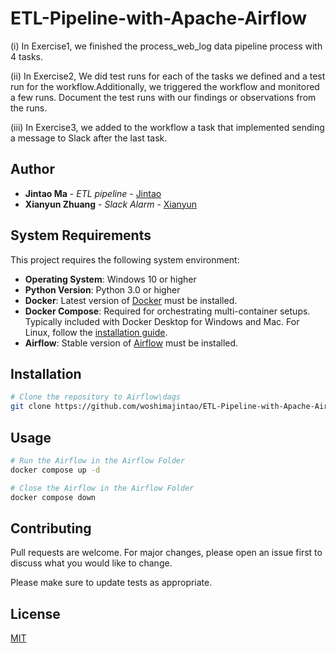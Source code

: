 # ETL-Pipeline-with-Apache-Airflow
(i) In Exercise1, we finished the process_web_log data pipeline process with 4 tasks.

(ii) In Exercise2, We did test runs for each of the tasks we defined and a test run for the workflow.Additionally, we triggered the workflow and monitored a few runs. Document the test runs with our findings or observations from the runs.

(iii) In Exercise3, we added to the workflow a task that implemented sending a message to Slack after the last task.

## Author

- **Jintao Ma** - *ETL pipeline* - [Jintao](https://github.com/woshimajintao)
- **Xianyun Zhuang** - *Slack Alarm* - [Xianyun](https://github.com/lisi)

## System Requirements

This project requires the following system environment:
- **Operating System**: Windows 10 or higher
- **Python Version**: Python 3.0 or higher
- **Docker**: Latest version of [Docker](https://www.docker.com/products/docker-desktop) must be installed.
- **Docker Compose**: Required for orchestrating multi-container setups. Typically included with Docker Desktop for Windows and Mac. For Linux, follow the [installation guide](https://docs.docker.com/compose/install/).
- **Airflow**: Stable version of [Airflow](https://airflow.apache.org/docs/apache-airflow/2.7.3/docker-compose.yaml) must be installed.

## Installation

```bash
# Clone the repository to Airflow\dags
git clone https://github.com/woshimajintao/ETL-Pipeline-with-Apache-Airflow.git specific_folder_Airflow\dags
```

## Usage

```bash
# Run the Airflow in the Airflow Folder
docker compose up -d

# Close the Airflow in the Airflow Folder
docker compose down
```


## Contributing

Pull requests are welcome. For major changes, please open an issue first
to discuss what you would like to change.

Please make sure to update tests as appropriate.

## License

[MIT](https://choosealicense.com/licenses/mit/)
